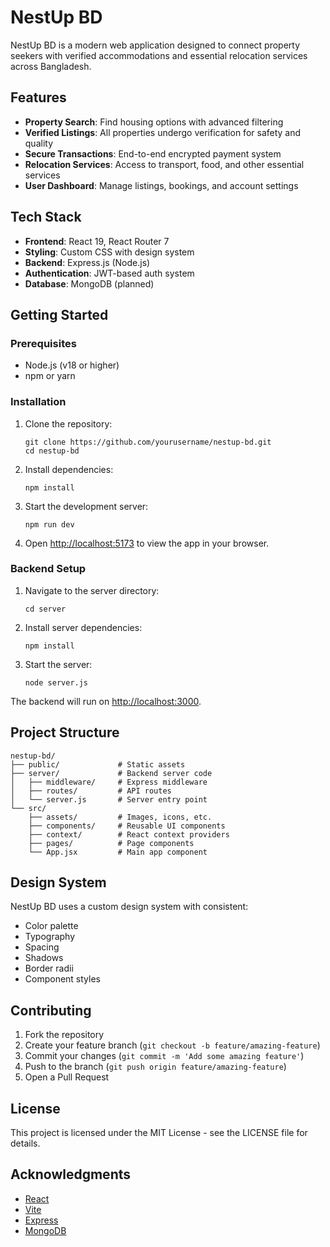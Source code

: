 # NestUp BD

NestUp BD is a modern web application designed to connect property seekers with verified accommodations and essential relocation services across Bangladesh.

## Features

- **Property Search**: Find housing options with advanced filtering
- **Verified Listings**: All properties undergo verification for safety and quality
- **Secure Transactions**: End-to-end encrypted payment system
- **Relocation Services**: Access to transport, food, and other essential services
- **User Dashboard**: Manage listings, bookings, and account settings

## Tech Stack

- **Frontend**: React 19, React Router 7
- **Styling**: Custom CSS with design system
- **Backend**: Express.js (Node.js)
- **Authentication**: JWT-based auth system
- **Database**: MongoDB (planned)

## Getting Started

### Prerequisites

- Node.js (v18 or higher)
- npm or yarn

### Installation

1. Clone the repository:
   ```
   git clone https://github.com/yourusername/nestup-bd.git
   cd nestup-bd
   ```

2. Install dependencies:
   ```
   npm install
   ```

3. Start the development server:
   ```
   npm run dev
   ```

4. Open [http://localhost:5173](http://localhost:5173) to view the app in your browser.

### Backend Setup

1. Navigate to the server directory:
   ```
   cd server
   ```

2. Install server dependencies:
   ```
   npm install
   ```

3. Start the server:
   ```
   node server.js
   ```

The backend will run on [http://localhost:3000](http://localhost:3000).

## Project Structure

```
nestup-bd/
├── public/             # Static assets
├── server/             # Backend server code
│   ├── middleware/     # Express middleware
│   ├── routes/         # API routes
│   └── server.js       # Server entry point
└── src/
    ├── assets/         # Images, icons, etc.
    ├── components/     # Reusable UI components
    ├── context/        # React context providers
    ├── pages/          # Page components
    └── App.jsx         # Main app component
```

## Design System

NestUp BD uses a custom design system with consistent:
- Color palette
- Typography
- Spacing
- Shadows
- Border radii
- Component styles

## Contributing

1. Fork the repository
2. Create your feature branch (`git checkout -b feature/amazing-feature`)
3. Commit your changes (`git commit -m 'Add some amazing feature'`)
4. Push to the branch (`git push origin feature/amazing-feature`)
5. Open a Pull Request

## License

This project is licensed under the MIT License - see the LICENSE file for details.

## Acknowledgments

- [React](https://reactjs.org/)
- [Vite](https://vitejs.dev/)
- [Express](https://expressjs.com/)
- [MongoDB](https://www.mongodb.com/)
